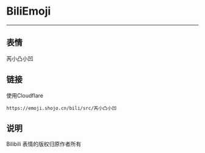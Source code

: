 # BiliEmoji
---
## 表情
芮小凸小凹
## 链接
使用Cloudflare
```
https://emoji.shojo.cn/bili/src/芮小凸小凹
```
## 说明
Bilibili 表情的版权归原作者所有

